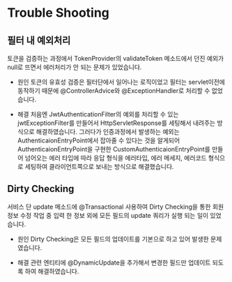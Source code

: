 # Trouble Shooting

## 필터 내 예외처리
토큰을 검증하는 과정에서 TokenProvider의 validateToken 메소드에서 던진 예외가 null로 뜨면서 에러처리가 안 되는 문제가 있었습니다.
- 원인 
토큰의 유효성 검증은 필터단에서 일어나는 로직이었고 필터는 servlet이전에 동작하기 때문에 @ControllerAdvice와 @ExceptionHandler로 처리할 수 없었습니다.

- 해결
처음엔 JwtAuthenticationFilter의 예외를 처리할 수 있는 jwtExceptionFilter를 만들어서 HttpServletResponse를 세팅해서 내려주는 방식으로 해결하였습니다.
그러다가 인증과정에서 발생하는 예외는 AuthenticaionEntryPoint에서 잡아줄 수 있다는 것을 알게되어 AuthenticaionEntryPoint을 구현한 CustomAuthenticaionEntryPoint를 만들어 넘어오는 에러 타입에 따라 응답 형식을 에러타입, 에러 메세지, 에러코드 형식으로 세팅하여 클라이언트쪽으로 보내는 방식으로 해결했습니다.

## Dirty Checking
서비스 단 update 메소드에 @Transactional 사용하여 Dirty Checking을 통한 회원 정보 수정 작업 중 입력 한 정보 외에 모든 필드의 update 쿼리가 실행 되는 일이 있었습니다.

- 원인
Dirty Checking은 모든 필드의 업데이트를 기본으로 하고 있어 발생한 문제였습니다.

- 해결
관련 엔티티에 @DynamicUpdate을 추가해서 변경한 필드만 업데이트 되도록 하여 해결하였습니다.
